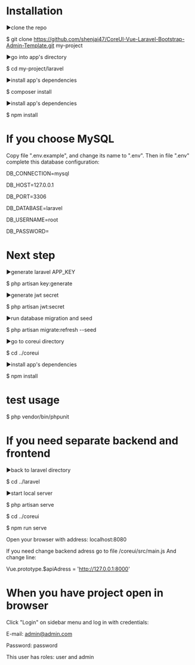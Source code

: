 # Installation
▶clone the repo

$ git clone https://github.com/shenjai47/CoreUI-Vue-Laravel-Bootstrap-Admin-Template.git my-project

▶go into app's directory

$ cd my-project/laravel

▶install app's dependencies

$ composer install

▶install app's dependencies

$ npm install
# If you choose MySQL
Copy file ".env.example", and change its name to ".env". Then in file ".env" complete this database configuration:

DB_CONNECTION=mysql

DB_HOST=127.0.0.1

DB_PORT=3306

DB_DATABASE=laravel

DB_USERNAME=root

DB_PASSWORD=

# Next step
▶generate laravel APP_KEY

$ php artisan key:generate

▶generate jwt secret

$ php artisan jwt:secret

▶run database migration and seed

$ php artisan migrate:refresh --seed

▶go to coreui directory

$ cd ../coreui

▶install app's dependencies

$ npm install

# test usage
$ php vendor/bin/phpunit

# If you need separate backend and frontend
▶back to laravel directory

$ cd ../laravel

▶start local server

$ php artisan serve

$ cd ../coreui

$ npm run serve

Open your browser with address: localhost:8080

If you need change backend adress go to file /coreui/src/main.js And change line:

Vue.prototype.$apiAdress = 'http://127.0.0.1:8000'

# When you have project open in browser
Click "Login" on sidebar menu and log in with credentials:

E-mail: admin@admin.com

Password: password

This user has roles: user and admin

